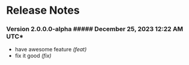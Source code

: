 # Release Notes

### Version 2.0.0.0-alpha  ##### December 25, 2023 12:22 AM UTC*
- have awesome feature *(feat)*
- fix it good *(fix)*

